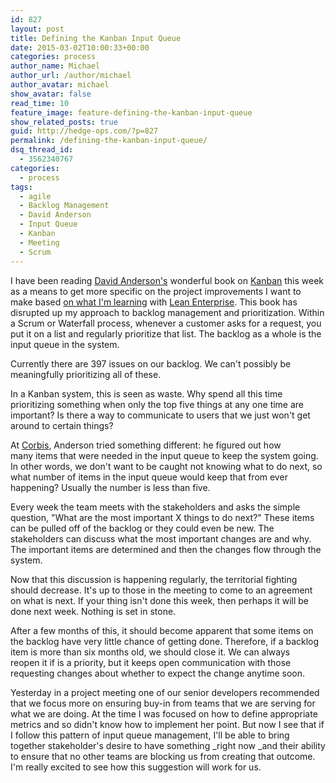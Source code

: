 ```yaml
---
id: 827
layout: post
title: Defining the Kanban Input Queue
date: 2015-03-02T10:00:33+00:00
categories: process
author_name: Michael
author_url: /author/michael
author_avatar: michael
show_avatar: false
read_time: 10
feature_image: feature-defining-the-kanban-input-queue 
show_related_posts: true 
guid: http://hedge-ops.com/?p=827
permalink: /defining-the-kanban-input-queue/
dsq_thread_id:
  - 3562340767
categories:
  - process
tags:
  - agile
  - Backlog Management
  - David Anderson
  - Input Queue
  - Kanban
  - Meeting
  - Scrum
---
```

I have been reading [David Anderson's](http://www.djaa.com/) wonderful book on [Kanban](http://amzn.to/14OSLBa) this week as a means to get more specific on the project improvements I want to make based [on what I'm learning](/the-one-metric-that-matters/) with [Lean Enterprise](http://amzn.to/1y9Xjhh). This book has disrupted up my approach to backlog management and prioritization. Within a Scrum or Waterfall process, whenever a customer asks for a request, you put it on a list and regularly prioritize that list. The backlog as a whole is the input queue in the system.

Currently there are 397 issues on our backlog. We can't possibly be meaningfully prioritizing all of these.

In a Kanban system, this is seen as waste. Why spend all this time prioritizing something when only the top five things at any one time are important? Is there a way to communicate to users that we just won't get around to certain things?<!--more-->

At [Corbis](http://www.corbisimages.com/), Anderson tried something different: he figured out how many items that were needed in the input queue to keep the system going. In other words, we don't want to be caught not knowing what to do next, so what number of items in the input queue would keep that from ever happening? Usually the number is less than five.

Every week the team meets with the stakeholders and asks the simple question, "What are the most important X things to do next?" These items can be pulled off of the backlog or they could even be new. The stakeholders can discuss what the most important changes are and why. The important items are determined and then the changes flow through the system.

Now that this discussion is happening regularly, the territorial fighting should decrease. It's up to those in the meeting to come to an agreement on what is next. If your thing isn't done this week, then perhaps it will be done next week. Nothing is set in stone.

After a few months of this, it should become apparent that some items on the backlog have very little chance of getting done. Therefore, if a backlog item is more than six months old, we should close it. We can always reopen it if is a priority, but it keeps open communication with those requesting changes about whether to expect the change anytime soon.

Yesterday in a project meeting one of our senior developers recommended that we focus more on ensuring buy-in from teams that we are serving for what we are doing. At the time I was focused on how to define appropriate metrics and so didn't know how to implement her point. But now I see that if I follow this pattern of input queue management, I'll be able to bring together stakeholder's desire to have something _right now _and their ability to ensure that no other teams are blocking us from creating that outcome. I'm really excited to see how this suggestion will work for us.